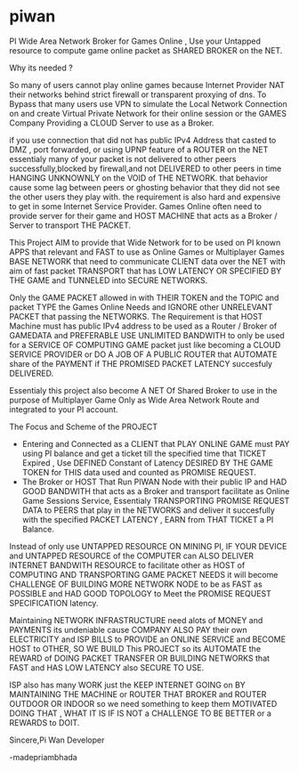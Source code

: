 # piwan
PI Wide Area Network Broker for Games Online , Use your Untapped resource to compute game online packet as SHARED BROKER on the NET.

Why its needed ?

So many of users cannot play online games because Internet Provider NAT their networks behind strict firewall or transparent proxying of dns. To Bypass that many users use VPN to simulate the Local Network Connection on and create Virtual Private Network for their online session or the GAMES Company Providing a CLOUD Server to use as a Broker.

if you use connection that did not has public IPv4 Address that casted to DMZ , port forwarded, or using UPNP feature of a ROUTER on the NET essentialy many of your packet is not delivered to other peers successfully,blocked by firewall,and not DELIVERED to other peers in time HANGING UNKNOWNLY on the VOID of THE NETWORK. that behavior cause some lag between peers or ghosting behavior that they did not see the other users they play with. the requirement is also hard and expensive to get in some Internet Service Provider. Games Online often need to provide server for their game and HOST MACHINE that acts as a Broker / Server to transport THE PACKET.

This Project AIM to provide that Wide Network for to be used on PI known APPS that relevant and FAST to use as Online Games or Multiplayer Games BASE NETWORK that need to communicate CLIENT data over the NET with aim of fast packet TRANSPORT that has LOW LATENCY OR SPECIFIED BY THE GAME and TUNNELED into SECURE NETWORKS.

Only the GAME PACKET allowed in with THEIR TOKEN and the TOPIC and packet TYPE the Games Online Needs and IGNORE other UNRELEVANT PACKET that passing the NETWORKS. The Requirement is that HOST Machine must has public IPv4 address to be used as a Router / Broker of GAMEDATA and PREFERABLE USE UNLIMITED BANDWITH to only be used for a SERVICE OF COMPUTING GAME packet just like becoming a CLOUD SERVICE PROVIDER or DO A JOB OF A PUBLIC ROUTER that AUTOMATE share of the PAYMENT if THE PROMISED PACKET LATENCY succesfuly DELIVERED.

Essentialy this project also become A NET Of Shared Broker to use in the purpose of Multiplayer Game Only as Wide Area Network Route and integrated to your PI account.

The Focus and Scheme of the PROJECT
- Entering and Connected as a CLIENT that PLAY ONLINE GAME must PAY using PI balance and get a ticket till the specified time that TICKET Expired , Use DEFINED Constant of Latency DESIRED BY THE GAME TOKEN for THIS data used and counted as PROMISE REQUEST.
- The Broker or HOST That Run PIWAN Node with their public IP and HAD GOOD BANDWITH that acts as a Broker and transport facilitate as Online Game Sessions Service, Essentialy TRANSPORTING PROMISE REQUEST DATA to PEERS that play in the NETWORKS and deliver it succesfully with the specified PACKET LATENCY , EARN from THAT TICKET a PI Balance.

Instead of only use UNTAPPED RESOURCE ON MINING PI, IF YOUR DEVICE and UNTAPPED RESOURCE of the COMPUTER can ALSO DELIVER INTERNET BANDWITH RESOURCE to facilitate other as HOST of COMPUTING AND TRANSPORTING GAME PACKET NEEDS it will become CHALLENGE OF BUILDING MORE NETWORK NODE to be as FAST as POSSIBLE and HAD GOOD TOPOLOGY to Meet the PROMISE REQUEST SPECIFICATION latency.

Maintaining NETWORK INFRASTRUCTURE need alots of MONEY and PAYMENTS its undeniable cause COMPANY ALSO PAY their own ELECTRICITY and ISP BILLS to PROVIDE an ONLINE SERVICE and BECOME HOST to OTHER, SO WE BUILD This PROJECT so its AUTOMATE the REWARD of DOING PACKET TRANSFER OR BUILDING NETWORKS that FAST and HAS LOW LATENCY also SECURE TO USE.

ISP also has many WORK just the KEEP INTERNET GOING on BY MAINTAINING THE MACHINE or ROUTER THAT BROKER and ROUTER OUTDOOR OR INDOOR so we need something to keep them MOTIVATED DOING THAT , WHAT IT IS IF IS NOT a CHALLENGE TO BE BETTER or a REWARDS to DOIT.

Sincere,Pi Wan Developer

-madepriambhada

